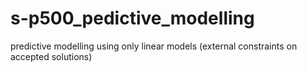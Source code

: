# s-p500_pedictive_modelling
predictive modelling using only linear models (external constraints on accepted solutions)
